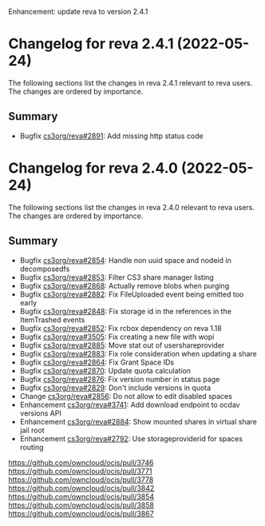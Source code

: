 Enhancement: update reva to version 2.4.1

Changelog for reva 2.4.1 (2022-05-24)
=======================================

The following sections list the changes in reva 2.4.1 relevant to
reva users. The changes are ordered by importance.

Summary
-------

* Bugfix [cs3org/reva#2891](https://github.com/cs3org/reva/pull/2891): Add missing http status code

Changelog for reva 2.4.0 (2022-05-24)
=======================================

The following sections list the changes in reva 2.4.0 relevant to
reva users. The changes are ordered by importance.

Summary
-------

* Bugfix [cs3org/reva#2854](https://github.com/cs3org/reva/pull/2854): Handle non uuid space and nodeid in decomposedfs
* Bugfix [cs3org/reva#2853](https://github.com/cs3org/reva/pull/2853): Filter CS3 share manager listing
* Bugfix [cs3org/reva#2868](https://github.com/cs3org/reva/pull/2868): Actually remove blobs when purging
* Bugfix [cs3org/reva#2882](https://github.com/cs3org/reva/pull/2882): Fix FileUploaded event being emitted too early
* Bugfix [cs3org/reva#2848](https://github.com/cs3org/reva/pull/2848): Fix storage id in the references in the ItemTrashed events
* Bugfix [cs3org/reva#2852](https://github.com/cs3org/reva/pull/2852): Fix rcbox dependency on reva 1.18
* Bugfix [cs3org/reva#3505](https://github.com/cs3org/reva/pull/3505): Fix creating a new file with wopi
* Bugfix [cs3org/reva#2885](https://github.com/cs3org/reva/pull/2885): Move stat out of usershareprovider
* Bugfix [cs3org/reva#2883](https://github.com/cs3org/reva/pull/2883): Fix role consideration when updating a share
* Bugfix [cs3org/reva#2864](https://github.com/cs3org/reva/pull/2864): Fix Grant Space IDs
* Bugfix [cs3org/reva#2870](https://github.com/cs3org/reva/pull/2870): Update quota calculation
* Bugfix [cs3org/reva#2876](https://github.com/cs3org/reva/pull/2876): Fix version number in status page
* Bugfix [cs3org/reva#2829](https://github.com/cs3org/reva/pull/2829): Don't include versions in quota
* Change [cs3org/reva#2856](https://github.com/cs3org/reva/pull/2856): Do not allow to edit disabled spaces
* Enhancement [cs3org/reva#3741](https://github.com/cs3org/reva/pull/3741): Add download endpoint to ocdav versions API
* Enhancement [cs3org/reva#2884](https://github.com/cs3org/reva/pull/2884): Show mounted shares in virtual share jail root
* Enhancement [cs3org/reva#2792](https://github.com/cs3org/reva/pull/2792): Use storageproviderid for spaces routing

https://github.com/owncloud/ocis/pull/3746
https://github.com/owncloud/ocis/pull/3771
https://github.com/owncloud/ocis/pull/3778
https://github.com/owncloud/ocis/pull/3842
https://github.com/owncloud/ocis/pull/3854
https://github.com/owncloud/ocis/pull/3858
https://github.com/owncloud/ocis/pull/3867
